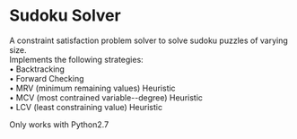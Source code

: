 # Sudoku Solver

A constraint satisfaction problem solver to solve sudoku puzzles of varying size.   
Implements the following strategies:  
• Backtracking   
• Forward Checking   
• MRV (minimum remaining values) Heuristic   
• MCV (most contrained variable--degree) Heuristic   
• LCV (least constraining value) Heuristic   

Only works with Python2.7
